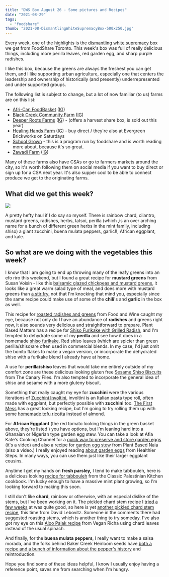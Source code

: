```yaml
---
title: "DWS Box August 26 - Some pictures and Recipes"
date: "2021-08-29"
tags:
  - "foodshare"
thumb: "2021-08-DismantlingWhiteSupremacyBox-500x250.jpg"
---
```


Every week, one of the highlights is the [dismantling white supremacy box](https://goodfoodbox.foodshare.net/collections/organic/products/large-food-justice-box) we get from FoodShare Toronto. This week's box was full of really delicious things, including more perilla leaves, red garden egg, and sharp purple radishes.

I like this box, because the greens are always the freshest you can get them, and I like supporting urban agriculture, especially one that centers the leadership and ownership of historically (and presently) underrepresented and under supported groups.

The following list is subject to change, but a lot of now familiar (to us) farms are on this list:

- [Afri-Can FoodBasket](https://africanfoodbasket.ca/) ([IG](https://www.instagram.com/africanfoodbskt/))
- [Black Creek Community Farm](https://www.blackcreekfarm.ca/) ([IG](https://www.instagram.com/blackcreekcommunityfarm/))
- [Deeper Roots Farms](https://deeperrootsfarms.com/) ([IG](https://www.instagram.com/deeperrootsfarm/)) - (offers a harvest share box, is sold out this year)
- [Healing Hands Farm](https://www.healinghandsfarm.com/about) ([IG](https://www.instagram.com/healinghandsfarm/)) - buy direct / they're also at Evergreen Brickworks on Saturdays
- [School Grown](https://foodshare.net/program/schoolgrown/) - this is a program run by foodshare and is worth reading more about, because it's so great.
- [Zawadi Farm](https://zawadi.farm/) ([IG](https://www.instagram.com/zawadifarm/))

Many of these farms also have CSAs or go to farmers markets around the city, so it's worth following them on social media if you want to buy direct or sign up for a CSA next year. It's also supper cool to be able to connect produce we get to the originating farms.

## What did we get this week?

![](images/Dismantling-white-surpremacy-box.jpg)

A pretty hefty haul if I do say so myself. There is rainbow chard, cilantro, mustard greens, radishes, herbs, tatsoi, perilla (which ,is an over arching name for a bunch of different green herbs in the mint family, including shiso) a giant zucchini, buena mulata peppers, garlic!!, African eggplant, and kale.

## So what are we doing with the vegetables this week?

I know that I am going to end up throwing many of the leafy greens into an efo riro this weekend, but I found a great recipe for **mustard greens** from Susan Voisin - like this [balsamic glazed chickpeas and mustard greens](https://blog.fatfreevegan.com/2009/07/balsamic-glazed-chickpeas-and-mustard.html), it looks like a great warm salad type of meal, and does more with mustard greens than [a stir fry,](https://thewoksoflife.com/chinese-mustard-greens/) not that I'm knocking that mind you, especially since the same recipe could make use of some of the **chili**'s and **garlic** in the box as well.

This recipe for [roasted radishes and greens](https://www.foodandwine.com/recipes/roasted-radishes-radish-greens) from Food and Wine caught my eye, because not only do I have an abundance of **radishes** and greens right now, it also sounds very delicious and straightforward to prepare. Plant Based Matters has a recipe for [Shiso Furikake with Grilled Radish](https://plantbasedmatters.net/shiso-furikake-rice-with-grilled-radish/), and I'm tempted to dehydrate some of my **perilla** and see how it does in a homemade [shiso furikake](http://wildgreensandsardines.com/2015/06/shiso-furikake-2.html). Red shiso leaves (which are spicier than green perilla/shiso)are often used in commercial blends. In my case, I'd just omit the bonito flakes to make a vegan version, or incorporate the dehydrated shiso with a furikake blend I already have at home.

A use for **perilla/shiso** leaves that would take me entirely outside of my comfort zone are these delicious looking gluten free [Sesame Shiso Biscuits](http://www.thecanaryfiles.com/2012/01/ratio-rally-vegan-sesame-shiso-biscuits.html) from The Canary Files. I'm also tempted to incorporate the general idea of shiso and sesame with a more gluteny biscuit.

Something that really caught my eye for **zucchini** were the various iterations of [Zucchini Involtini,](https://biancazapatka.com/en/zucchini-involtini-rolls/) involtini is an Italian pasta type roll, often made with eggplant, but perfectly possible with **zucchini** too. [The First Mess](https://thefirstmess.com/2019/07/31/zucchini-involtini-almond-ricotta-recipe/) has a great looking recipe, but I'm going to try rolling them up with some [homemade tofu ricotta](https://www.nourishedbycaroline.ca/the-easiest-vegan-tofu-ricotta/) instead of almond.

For **African Eggplant** (the red tomato looking things in the green basket above, they're listed ) you have options, but I'm leaning hard into a Ghanaian or Nigerian type garden egg stew. You can take a look at Afia Kate's Cooking Channel for a [quick way to preserve and store garden eggs](https://www.youtube.com/watch?v=e7MlJDRZn8Y) (it's a video) and also a recipe for [garden egg stew](https://www.youtube.com/watch?v=kbeeeW1bnJc&t=11s) from Plant Based Naia (also a video.) I really enjoyed reading [about garden eggs](https://healthiersteps.com/garden-egg/) from Healthier Steps. In many ways, you can use them just like their larger eggplant cousins.

Anytime I get my hands on **fresh parsley,** I tend to make tabbouleh, here is a delicious looking [recipe for tabbouleh](https://app.ckbk.com/recipe/clas68442c01s001r023/tabbouleh) from the Classic Palestinian Kitchen cookbook. I'm lucky enough to have a massive mint plant growing, so I'm looking forward to making this soon.

I still don't like **chard**, rainbow or otherwise, with an especial dislike of the stems, but I've been working on it. The pickled chard stem recipe I [tried a few weeks](https://meshell.ca/blog/foodshare-dismantling-white-supremacy-box/) at was quite good, so here is yet [another pickled chard stem recipe](https://www.davidlebovitz.com/pickled-chard-stems-swiss-recipe/), this time from David Lebovitz. Someone in the comments there had suggested roasting stems, which is another thing to try someday. I've also got my eye on this [Aloo Palak recipe](https://www.veganricha.com/potato-spinach-or-rainbow-chard-stir/) from Vegan Richa using chard leaves instead of the usual spinach.

And finally, for the **buena mulata peppers**, I really want to make a salsa morada, and the folks behind Baker Creek Heirloom seeds have [both a recipe and a bunch of information about the pepper's history](https://www.rareseeds.com/blog/post/presenting-prodigious-purple-pippen-peppers) and reintroduction.

Hope you find some of these ideas helpful, I know I usually enjoy having a reference point, saves me from searching when I'm hungry.
